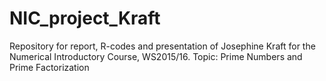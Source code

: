 # NIC_project_Kraft
Repository for report, R-codes and presentation of Josephine Kraft  for the Numerical Introductory Course, WS2015/16. Topic: Prime Numbers and Prime Factorization
